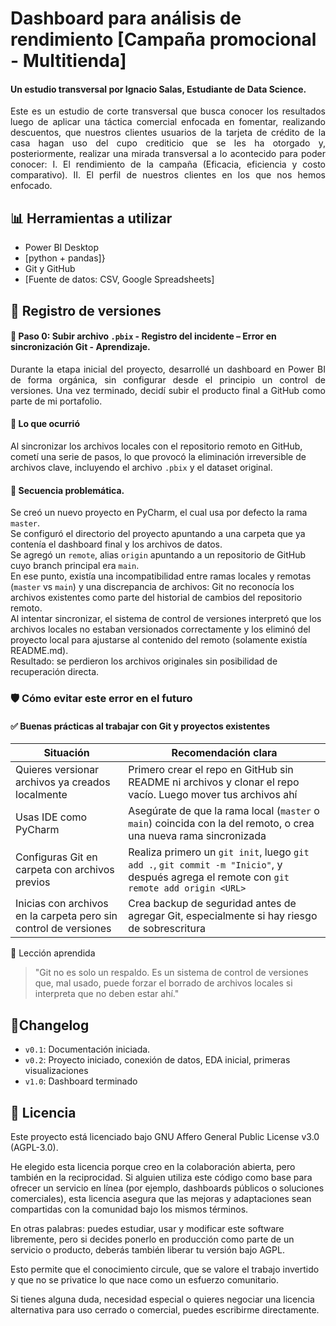 # Dashboard para análisis de rendimiento [Campaña promocional - Multitienda]
#### Un estudio transversal por Ignacio Salas, Estudiante de Data Science. 

<p align="justify">
Este es un estudio de corte transversal que busca conocer los resultados luego de aplicar una táctica comercial enfocada en fomentar, realizando descuentos, que nuestros clientes usuarios de la tarjeta de crédito de la casa hagan uso del cupo crediticio que se les ha otorgado y, posteriormente, realizar una mirada transversal a lo acontecido para poder conocer: I. El rendimiento de la campaña (Eficacia, eficiencia y costo comparativo). II. El perfil de nuestros clientes en los que nos hemos enfocado.
</p>

## 📊 Herramientas a utilizar
- Power BI Desktop
- [python + pandas]}
- Git y GitHub
- [Fuente de datos: CSV, Google Spreadsheets]

## 🔄 Registro de versiones
#### 🔧 Paso 0: Subir archivo `.pbix` - Registro del incidente – Error en sincronización Git - Aprendizaje.
<p align="justify">
Durante la etapa inicial del proyecto, desarrollé un dashboard en Power BI de forma orgánica, sin configurar desde el principio un control de versiones. Una vez terminado, decidí subir el producto final a GitHub como parte de mi portafolio.
</p>

#### 🧨 Lo que ocurrió
Al sincronizar los archivos locales con el repositorio remoto en GitHub, cometí una serie de pasos, lo que provocó la eliminación irreversible de archivos clave, incluyendo el archivo `.pbix` y el dataset original.

#### 🧵 Secuencia problemática.
Se creó un nuevo proyecto en PyCharm, el cual usa por defecto la rama `master`.  
Se configuró el directorio del proyecto apuntando a una carpeta que ya contenía el dashboard final y los archivos de datos.  
Se agregó un `remote`, alias `origin` apuntando a un repositorio de GitHub cuyo branch principal era `main`.  
En ese punto, existía una incompatibilidad entre ramas locales y remotas (`master` vs `main`) y una discrepancia de archivos: Git no reconocía los archivos existentes como parte del historial de cambios del repositorio remoto.  
Al intentar sincronizar, el sistema de control de versiones interpretó que los archivos locales no estaban versionados correctamente y los eliminó del proyecto local para ajustarse al contenido del remoto (solamente existía README.md).  
Resultado: se perdieron los archivos originales sin posibilidad de recuperación directa.

### 🛡️ Cómo evitar este error en el futuro
#### ✅ Buenas prácticas al trabajar con Git y proyectos existentes
| Situación | Recomendación clara |
|--------------|--------------|
| Quieres versionar archivos ya creados localmente | Primero crear el repo en GitHub sin README ni archivos y clonar el repo vacío. Luego mover tus archivos ahí |
| Usas IDE como PyCharm | Asegúrate de que la rama local (`master` o `main`) coincida con la del remoto, o crea una nueva rama sincronizada |
| Configuras Git en carpeta con archivos previos | Realiza primero un `git init`, luego `git add .`, `git commit -m "Inicio"`, y después agrega el remote con `git remote add origin <URL>` |
| Inicias con archivos en la carpeta pero sin control de versiones | Crea backup de seguridad antes de agregar Git, especialmente si hay riesgo de sobrescritura|

🧠 Lección aprendida
> "Git no es solo un respaldo. Es un sistema de control de versiones que, mal usado, puede forzar el borrado de archivos locales si interpreta que no deben estar ahí."

## 🔄Changelog
- `v0.1`: Documentación iniciada.
- `v0.2`: Proyecto iniciado, conexión de datos, EDA inicial, primeras visualizaciones
- `v1.0`: Dashboard terminado

## 📜 Licencia
Este proyecto está licenciado bajo GNU Affero General Public License v3.0 (AGPL-3.0).

He elegido esta licencia porque creo en la colaboración abierta, pero también en la reciprocidad. Si alguien utiliza este código como base para ofrecer un servicio en línea (por ejemplo, dashboards públicos o soluciones comerciales), esta licencia asegura que las mejoras y adaptaciones sean compartidas con la comunidad bajo los mismos términos.

En otras palabras: puedes estudiar, usar y modificar este software libremente, pero si decides ponerlo en producción como parte de un servicio o producto, deberás también liberar tu versión bajo AGPL.

Esto permite que el conocimiento circule, que se valore el trabajo invertido y que no se privatice lo que nace como un esfuerzo comunitario.

Si tienes alguna duda, necesidad especial  o quieres negociar una licencia alternativa para uso cerrado o comercial, puedes escribirme directamente.
